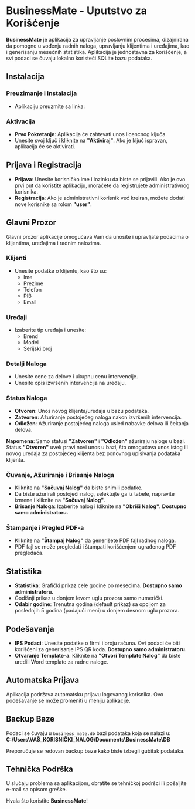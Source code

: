 # BusinessMate - Uputstvo za Korišćenje

**BusinessMate** je aplikacija za upravljanje poslovnim procesima, dizajnirana da pomogne u vođenju radnih naloga, upravljanju klijentima i uređajima, kao i generisanju mesečnih statistika. Aplikacija je jednostavna za korišćenje, a svi podaci se čuvaju lokalno koristeći SQLite bazu podataka.

## Instalacija

### Preuzimanje i Instalacija
- Aplikaciju preuzmite sa linka:

### Aktivacija
- **Prvo Pokretanje**: Aplikacija će zahtevati unos licencnog ključa.
- Unesite svoj ključ i kliknite na **"Aktiviraj"**. Ako je ključ ispravan, aplikacija će se aktivirati.

## Prijava i Registracija
- **Prijava**: Unesite korisničko ime i lozinku da biste se prijavili. Ako je ovo prvi put da koristite aplikaciju, moraćete da registrujete administrativnog korisnika.
- **Registracija**: Ako je administrativni korisnik već kreiran, možete dodati nove korisnike sa rolom **"user"**.

## Glavni Prozor
Glavni prozor aplikacije omogućava Vam da unosite i upravljate podacima o klijentima, uređajima i radnim nalozima.

### Klijenti
- Unesite podatke o klijentu, kao što su:
  - Ime
  - Prezime
  - Telefon
  - PIB
  - Email

### Uređaji
- Izaberite tip uređaja i unesite:
  - Brend
  - Model
  - Serijski broj

### Detalji Naloga
- Unesite cene za delove i ukupnu cenu intervencije.
- Unesite opis izvršenih intervencija na uređaju.

### Status Naloga
- **Otvoren**: Unos novog klijenta/uređaja u bazu podataka.
- **Zatvoren**: Ažuriranje postojećeg naloga nakon izvršenih intervencija.
- **Odložen**: Ažuriranje postojećeg naloga usled nabavke delova ili čekanja delova.

**Napomena**: Samo statusi **"Zatvoren"** i **"Odložen"** ažuriraju naloge u bazi. Status **"Otvoren"** uvek pravi novi unos u bazi, što omogućava unos istog ili novog uređaja za postojećeg klijenta bez ponovnog upisivanja podataka klijenta.

### Čuvanje, Ažuriranje i Brisanje Naloga
- Kliknite na **"Sačuvaj Nalog"** da biste snimili podatke.
- Da biste ažurirali postojeći nalog, selektujte ga iz tabele, napravite izmene i kliknite na **"Sačuvaj Nalog"**.
- **Brisanje Naloga**: Izaberite nalog i kliknite na **"Obriši Nalog"**. **Dostupno samo administratoru.**

### Štampanje i Pregled PDF-a
- Kliknite na **"Štampaj Nalog"** da generišete PDF fajl radnog naloga.
- PDF fajl se može pregledati i štampati korišćenjem ugrađenog PDF pregledača.

## Statistika
- **Statistika**: Grafički prikaz cele godine po mesecima. **Dostupno samo administratoru.**
- Godišnji prikaz u donjem levom uglu prozora samo numerički.
- **Odabir godine**: Trenutna godina (default prikaz) sa opcijom za poslednjih 5 godina (padajući meni) u donjem desnom uglu prozora.

## Podešavanja
- **IPS Podaci**: Unesite podatke o firmi i broju računa. Ovi podaci će biti korišćeni za generisanje IPS QR koda. **Dostupno samo administratoru.**
- **Otvaranje Template-a**: Kliknite na **"Otvori Template Nalog"** da biste uredili Word template za radne naloge.

## Automatska Prijava
Aplikacija podržava automatsku prijavu logovanog korisnika. Ovo podešavanje se može promeniti u meniju aplikacije.

## Backup Baze
Podaci se čuvaju u `business_mate.db` bazi podataka koja se nalazi u:
**C:\Users\VAŠ_KORISNIČKI_NALOG\Documents\BusinessMate\DB**

Preporučuje se redovan backup baze kako biste izbegli gubitak podataka.

## Tehnička Podrška
U slučaju problema sa aplikacijom, obratite se tehničkoj podršci ili pošaljite e-mail sa opisom greške.

Hvala što koristite **BusinessMate**!
